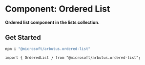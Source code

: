 # Component: Ordered List

**Ordered list component in the lists collection.**

## Get Started

```sh
npm i "@microsoft/arbutus.ordered-list"
```

```
import { OrderedList } from "@microsoft/arbutus.ordered-list";
```
